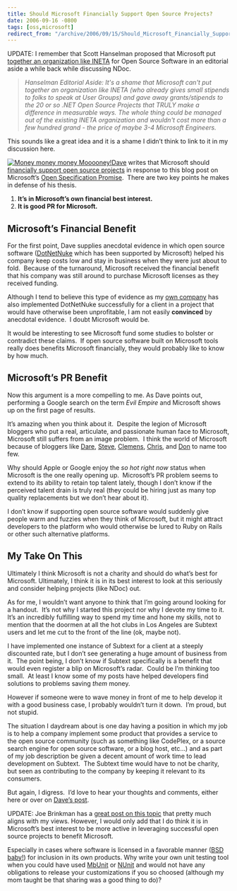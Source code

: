 ```yaml
---
title: Should Microsoft Financially Support Open Source Projects?
date: 2006-09-16 -0800
tags: [oss,microsoft]
redirect_from: "/archive/2006/09/15/Should_Microsoft_Financially_Support_Open_Source_Projects.aspx/"
---
```


UPDATE: I remember that Scott Hanselman proposed that Microsoft put
[together an organization like
INETA](http://www.hanselman.com/blog/SandcastleMicrosoftCTPOfAHelpCHMFileGeneratorOnTheTailsOfTheDeathOfNDoc.aspx)
for Open Source Software in an editorial aside a while back while
discussing NDoc.

> *Hanselman Editorial Aside: It's a shame that Microsoft can't put
> together an organization like INETA (who already gives small stipends
> to folks to speak at User Groups) and gave away grants/stipends to the
> 20 or so .NET Open Source Projects that TRULY make a difference in
> measurable ways. The whole thing could be managed out of the existing
> INETA organization and wouldn't cost more than a few hundred grand -
> the price of maybe 3-4 Microsoft Engineers.*

This sounds like a great idea and it is a shame I didn’t think to link
to it in my discussion here.

[![Money money money
Mooooney!](https://haacked.com/images/haacked_com/WindowsLiveWriter/ShouldMicrosoftFinanciallySupportOpenSou_EC91/593207_dollars_2_thumb2.jpg)](https://haacked.com/images/haacked_com/WindowsLiveWriter/ShouldMicrosoftFinanciallySupportOpenSou_EC91/593207_dollars_24.jpg)[Dave](http://blog.davestechshop.net/)
writes that Microsoft should [financially support open source
projects](http://blog.davestechshop.net/archive/2006/09/16/MicrosoftShouldSupportOpenSource.aspx?Pending=true)
in response to this blog post on Microsoft’s [Open Specification
Promise](http://blogs.msdn.com/jasonmatusow/archive/2006/09/12/751367.aspx). 
There are two key points he makes in defense of his thesis.

1. **It’s in Microsoft’s own financial best interest.**
2. **It is good PR for Microsoft.**

## Microsoft’s Financial Benefit

For the first point, Dave supplies anecdotal evidence in which open
source software ([DotNetNuke](http://dotnetnuke.com/) which has
been supported by Microsoft) helped his company keep costs low and stay
in business when they were just about to fold.  Because of the
turnaround, Microsoft received the financial benefit that his company
was still around to purchase Microsoft licenses as they received
funding.

Although I tend to believe this type of evidence as my [own
company](http://veloc-it.com/) has also implemented DotNetNuke
successfully for a client in a project that would have otherwise been
unprofitable, I am not easily **convinced** by anecdotal evidence.  I
doubt Microsoft would be.

It would be interesting to see Microsoft fund some studies to bolster or
contradict these claims.  If open source software built on Microsoft
tools really does benefits Microsoft financially, they would probably
like to know by how much.

## Microsoft’s PR Benefit

Now this argument is a more compelling to me. As Dave points out,
performing a Google search on the term *Evil Empire* and Microsoft shows
up on the first page of results.

It’s amazing when you think about it.  Despite the legion of Microsoft
bloggers who put a real, articulate, and passionate human face to
Microsoft, Microsoft still suffers from an image problem.  I think the
world of Microsoft because of bloggers like
[Dare](http://www.25hoursaday.com/weblog/),
[Steve](http://hyperthink.net/blog/),
[Clemens](http://staff.newtelligence.net/clemensv/),
[Chris](http://www.sellsbrothers.com/), and
[Don](http://pluralsight.com/blogs/dbox/) to name too few.

Why should Apple or Google enjoy the *so hot right now* status when
Microsoft is the one really opening up.  Microsoft’s PR problem seems to
extend to its ability to retain top talent lately, though I don’t know
if the perceived talent drain is truly real (they could be hiring just
as many top quality replacements but we don’t hear about it).

I don’t know if supporting open source software would suddenly give
people warm and fuzzies when they think of Microsoft, but it might
attract developers to the platform who would otherwise be lured to Ruby
on Rails or other such alternative platforms.

## My Take On This

Ultimately I think Microsoft is not a charity and should do what’s best
for Microsoft. Ultimately, I think it is in its best interest to look at
this seriously and consider helping projects (like NDoc) out.

As for me, I wouldn’t want anyone to think that I’m going around looking
for a handout.  It’s not why I started this project nor why I devote my
time to it. It’s an incredibly fulfilling way to spend my time and hone
my skills, not to mention that the doormen at all the hot clubs in Los
Angeles are Subtext users and let me cut to the front of the line (ok,
maybe not).

I have implemented one instance of Subtext for a client at a steeply
discounted rate, but I don’t see generating a huge amount of business
from it.  The point being, I don’t know if Subtext specifically is a
benefit that would even register a blip on Microsoft’s radar.  Could be
I’m thinking too small.  At least I know some of my posts have helped
developers find solutions to problems saving *them* money.

However if someone were to wave money in front of me to help develop it
with a good business case, I probably wouldn’t turn it down.  I’m proud,
but not stupid.

The situation I daydream about is one day having a position in which my
job is to help a company implement some product that provides a service
to the open source community (such as something like CodePlex, or a
source search engine for open source software, or a blog host, etc...)
and as part of my job description be given a decent amount of work time
to lead development on Subtext.  The Subtext time would have to not be
charity, but seen as contributing to the company by keeping it relevant
to its consumers.

But again, I digress.  I’d love to hear your thoughts and comments,
either here or over on [Dave’s
post](http://blog.davestechshop.net/archive/2006/09/16/MicrosoftShouldSupportOpenSource.aspx?Pending=true).

UPDATE: Joe Brinkman has a [great post on this
topic](http://dotnetnuke.com/Community/Blogs/tabid/825/EntryID/1129/Default.aspx)
that pretty much aligns with my views. However, I would only add that I
do think it is in Microsoft’s best interest to be more active
in leveraging successful open source projects to benefit Microsoft.

Especially in cases where software is licensed in a favorable manner
([BSD baby!](http://www.opensource.org/licenses/bsd-license.php)) for
inclusion in its own products. Why write your own unit testing tool when
you could have used [MbUnit](http://mbunit.com/) or
[NUnit](http://nunit.com/) and would not have any obligations to release
your customizations if you so choosed (although my mom taught be that
sharing was a good thing to do)?
